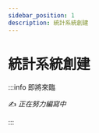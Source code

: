 ```yaml
---
sidebar_position: 1
description: 統計系統創建
---
```


# 統計系統創建

<head>
  <title>統計系統創建</title>
</head>

:::info 即將來臨

✍️ _正在努力編寫中_

:::
